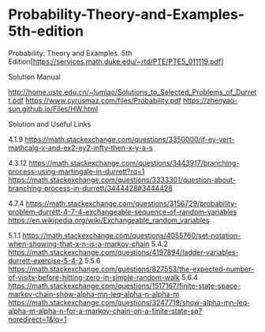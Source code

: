 # Probability-Theory-and-Examples-5th-edition

Probability: Theory and Examples. 5th Edition[https://services.math.duke.edu/~rtd/PTE/PTE5_011119.pdf]


Solution Manual

http://home.ustc.edu.cn/~lumiao/Solutions_to_Selected_Problems_of_Durrett.pdf
https://www.cyrusmaz.com/files/Probability.pdf
https://zhenyao-sun.github.io/Files/HW.html

Solution and Useful Links

4.1.9
https://math.stackexchange.com/questions/3350000/if-ey-vert-mathcalg-x-and-ex2-ey2-infty-then-x-y-a-s




4.3.12
https://math.stackexchange.com/questions/3443917/branching-process-using-martingale-in-durrett?rq=1
https://math.stackexchange.com/questions/3333301/question-about-branching-process-in-durrett/3444428#3444428



4.7.4
https://math.stackexchange.com/questions/3156729/probability-problem-durrett-4-7-4-exchangeable-sequence-of-random-variables
https://en.wikipedia.org/wiki/Exchangeable_random_variables


5.1.1
https://math.stackexchange.com/questions/4055760/set-notation-when-showing-that-x-n-is-a-markov-chain
5.4.2
https://math.stackexchange.com/questions/4197894/ladder-variables-durrett-exercise-5-4-2
5.5.6
https://math.stackexchange.com/questions/827553/the-expected-number-of-visits-before-hitting-zero-in-simple-random-walk
5.6.4
https://math.stackexchange.com/questions/1517167/finite-state-space-markov-chain-show-alpha-mn-leq-alpha-n-alpha-m
https://math.stackexchange.com/questions/3247719/show-alpha-mn-leq-alpha-m-alpha-n-for-a-markov-chain-on-a-finite-state-sp?noredirect=1&lq=1





